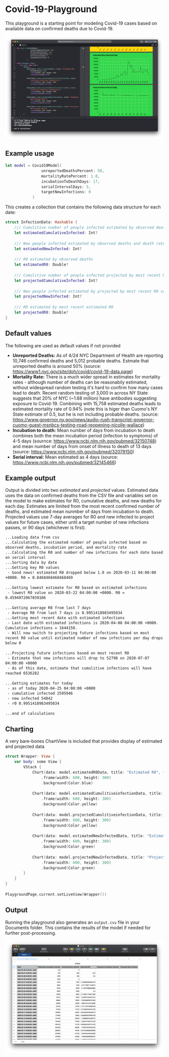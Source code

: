 # Covid-19-Playground

This playground is a starting point for modeling Covid-19 cases based on available data on confirmed deaths due to Covid-19.

![Preview of chart output of covid-19 playground](preview.png)

## Example usage
````Swift
let model = Covid19Model(
                unreportedDeathsPercent: 50,
                mortalityRatePercent: 1.0,
                incubationToDeathDays: 17,
                serialIntervalDays: 5,
                targetNewInfections: 0
            )
````  

This creates a collection that contains the following data structure for each date:

````Swift
struct InfectionData: Hashable {
    /// Cumulitive number of people infected estimated by observed deaths and death rate
    let estimatedCumulativeInfected: Int?
    
    /// New people infected estimated by observed deaths and death rate
    let estimatedNewInfected: Int?
    
    /// R0 estimated by observed deaths
    let estimatedR0: Double?
    
    /// Cumulitive number of people infected projected by most recent R0 value
    let projectedCumulativeInfected: Int?
    
    /// New people infected estimated by projected by most recent R0 value
    let projectedNewInfected: Int?
    
    /// R0 estimated by most recent estimated R0
    let projectedR0: Double?
}
````  

## Default values 
The following are used as default values if not provided
- **Unreported Deaths:** As of 4/24 NYC Department of Health are reporting 10,746 confirmed deaths and 5,012 probable deaths. Estmate that unreported deaths is around 50% (source: https://www1.nyc.gov/site/doh/covid/covid-19-data.page)
- **Mortality Rate:** There is a much wider spread in estimates for mortality rates - although number of deaths can be reasonabily estimated, without widespread random testing it's hard to confirm how many cases lead to death. Recent random testing of 3,000 in across NY State suggests that 20% of NYC (~1.68 million) have antibodies suggesting exposure to Covid-19. Combining with 15,758 estimated deaths leads to estimated mortality rate of 0.94% (note this is higer than Cuomo's NY State estimate of 0.5, but he is not including probable deaths. (source: https://www.governor.ny.gov/news/audio-rush-transcript-governor-cuomo-guest-msnbcs-testing-road-reopening-nicolle-wallace)
- **Incubation to death:** Mean number of days from incubation to death combines both the mean incubation period (infection to symptoms) of 4-5 days (sournce: https://www.ncbi.nlm.nih.gov/pubmed/32150748) and mean number of days from onset of illness to death of 13 days (source: https://www.ncbi.nlm.nih.gov/pubmed/32079150)
- **Serial interval:**  Mean estimated as 4 days (source: https://www.ncbi.nlm.nih.gov/pubmed/32145466)


## Example output 
Output is divided into two *estimated* and *projected* values.
Estimated data uses the data on confirmed deaths from the CSV file and variables set on the model to make estimates for R0, cumulative deaths, and new deaths for each day.
Estimates are limited from the most recent confirmed number of deaths, and estimated mean nunmber of days from incubation to death.
Projected values use 7-day averages for R0 and new infected to project values for future cases, either until a target number of new infections passes, or 90 days (whichever is first).

````
...Loading data from csv
...Calculating the estimated number of people infected based on observed deaths, incubation period, and mortality rate
...Calculating the R0 and number of new infections for each date based on serial interval
...Sorting data by date
...Getting key R0 values
 - Good news! estimated R0 dropped below 1.0 on 2020-03-11 04:00:00 +0000. R0 = 0.8468468468468469 

...Getting lowest estimate for R0 based on estimated infections
 - lowest R0 value on 2020-03-22 04:00:00 +0000. R0 = 0.4594972067039106 

...Getting average R0 from last 7 days
 - Average R0 from last 7 days is 0.9951418983495034
...Getting most recent date with estimated infections
 - Last date with estimated infections is 2020-04-08 04:00:00 +0000. Cumulative infections = 1644150.
 - Will now switch to projecting future infections based on most recent R0 value until estimated number of new infections per day drops below 0 

...Projecting future infections based on most recent R0
 - Estimate that new infections will drop to 52798 on 2020-07-07 04:00:00 +0000
 - As of this date, estimate that cumulitive infections will have reached 6536282 

...Getting estimates for today
 - as of today 2020-04-25 04:00:00 +0000
 - cumulative infected 2595946
 - new infected 54842
 - r0 0.9951418983495034

...end of calculations
````

## Charting
A very bare-bones ChartView is included that provides display of estimated and projected data 

````Swift
struct Wrapper: View {
    var body: some View {
        VStack {
            Chart(data: model.estimatedR0Data, title: "Estimated R0", forceMaxValue: 1.0)
                .frame(width: 600, height: 300)
                .background(Color.blue)

            Chart(data: model.estimatedCumulitiveinfectionData, title: "Estimated Infections (Cumulative)")
                .frame(width: 600, height: 300)
                .background(Color.yellow)

            Chart(data: model.projectedCumulitiveinfectionData, title: "Projected Infections (Cumulative)")
                .frame(width: 600, height: 300)
                .background(Color.yellow)

            Chart(data: model.estimatedNewInfectedData, title: "Estimated New Infected Daily")
                .frame(width: 600, height: 300)
                .background(Color.green)

            Chart(data: model.projectedNewInfectedData, title: "Projected New Infected Daily")
                .frame(width: 600, height: 300)
                .background(Color.green)
        }
    }
}

PlaygroundPage.current.setLiveView(Wrapper())
````

## Output

Running the playground also generates an `output.csv` file in your Documents folder. This contains the results of the model if needed for further post-processing. 

![Preview of csv file generated from covid-19 playground](output.csv-preview.png)

